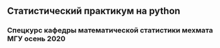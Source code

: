 ## Статистический практикум на python
### Спецкурс кафедры математической статистики мехмата МГУ  осень 2020
